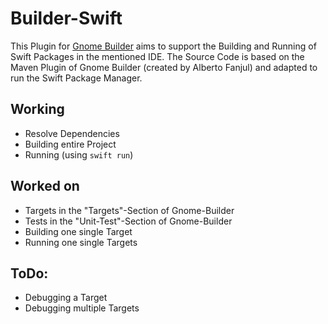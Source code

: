 # Builder-Swift

This Plugin for [Gnome Builder](https://wiki.gnome.org/Apps/Builder) aims to support the Building and Running of Swift Packages in the mentioned IDE. The Source Code is based on the Maven Plugin of Gnome Builder (created by Alberto Fanjul) and adapted to run the Swift Package Manager.



## Working

- Resolve Dependencies
- Building entire Project
- Running (using `swift run`)

## Worked on

- Targets in the "Targets"-Section of Gnome-Builder
- Tests in the "Unit-Test"-Section of Gnome-Builder
- Building one single Target
- Running one single Targets

## ToDo:

- Debugging a Target
- Debugging multiple Targets
